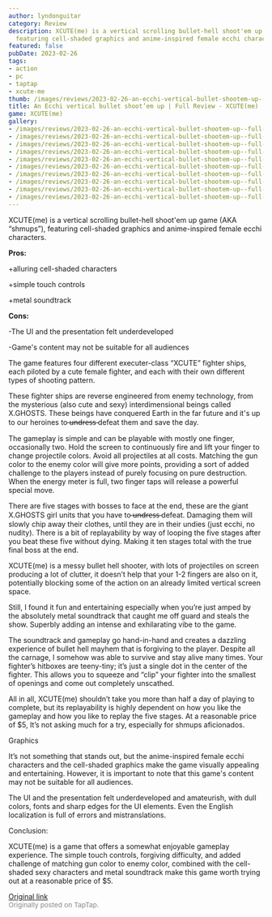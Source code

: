 ```yaml
---
author: lyndonguitar
category: Review
description: XCUTE(me) is a vertical scrolling bullet-hell shoot'em up game (AKA “shmups”),
  featuring cell-shaded graphics and anime-inspired female ecchi characters.
featured: false
pubDate: 2023-02-26
tags:
- action
- pc
- taptap
- xcute-me
thumb: /images/reviews/2023-02-26-an-ecchi-vertical-bullet-shootem-up--full-review---xcuteme-0.avif
title: An Ecchi vertical bullet shoot’em up | Full Review - XCUTE(me)
game: XCUTE(me)
gallery:
- /images/reviews/2023-02-26-an-ecchi-vertical-bullet-shootem-up--full-review---xcuteme-0.avif
- /images/reviews/2023-02-26-an-ecchi-vertical-bullet-shootem-up--full-review---xcuteme-1.avif
- /images/reviews/2023-02-26-an-ecchi-vertical-bullet-shootem-up--full-review---xcuteme-2.avif
- /images/reviews/2023-02-26-an-ecchi-vertical-bullet-shootem-up--full-review---xcuteme-3.avif
- /images/reviews/2023-02-26-an-ecchi-vertical-bullet-shootem-up--full-review---xcuteme-4.avif
- /images/reviews/2023-02-26-an-ecchi-vertical-bullet-shootem-up--full-review---xcuteme-5.avif
- /images/reviews/2023-02-26-an-ecchi-vertical-bullet-shootem-up--full-review---xcuteme-6.avif
- /images/reviews/2023-02-26-an-ecchi-vertical-bullet-shootem-up--full-review---xcuteme-7.avif
- /images/reviews/2023-02-26-an-ecchi-vertical-bullet-shootem-up--full-review---xcuteme-8.avif
- /images/reviews/2023-02-26-an-ecchi-vertical-bullet-shootem-up--full-review---xcuteme-9.avif
---
```

XCUTE(me) is a vertical scrolling bullet-hell shoot'em up game (AKA “shmups”), featuring cell-shaded graphics and anime-inspired female ecchi characters.


**Pros:**


+alluring cell-shaded characters

+simple touch controls

+metal soundtrack


**Cons:**


-The UI and the presentation felt underdeveloped

-Game's content may not be suitable for all audiences

The game features four different executer-class “XCUTE” fighter ships, each piloted by a cute female fighter, and each with their own different types of shooting pattern.

These fighter ships are reverse engineered from enemy technology, from the mysterious (also cute and sexy) interdimensional beings called X.GHOSTS. These beings have conquered Earth in the far future and it's up to our heroines to  ̶u̶n̶d̶r̶e̶s̶s̶  defeat them and save the day.

The gameplay is simple and can be playable with mostly one finger, occasionally two. Hold the screen to continuously fire and lift your finger to change projectile colors. Avoid all projectiles at all costs. Matching the gun color to the enemy color will give more points, providing a sort of added challenge to the players instead of purely focusing on pure destruction. When the energy meter is full, two finger taps will release a powerful special move.

There are five stages with bosses to face at the end, these are the giant X.GHOSTS girl units that you have to  ̶u̶n̶d̶r̶e̶s̶s̶  defeat. Damaging them will slowly chip away their clothes, until they are in their undies (just ecchi, no nudity). There is a bit of replayability by way of looping the five stages after you beat these five without dying. Making it ten stages total with the true final boss at the end.

XCUTE(me) is a messy bullet hell shooter, with lots of projectiles on screen producing a lot of clutter, it doesn’t help that your 1-2 fingers are also on it, potentially blocking some of the action on an already limited vertical screen space.

Still, I found it fun and entertaining especially when you’re just amped by the absolutely metal soundtrack that caught me off guard and steals the show. Superbly adding an intense and exhilarating vibe to the game.

The soundtrack and gameplay go hand-in-hand and creates a dazzling experience of bullet hell mayhem that is forgiving to the player. Despite all the carnage, I somehow was able to survive and stay alive many times. Your fighter’s hitboxes are teeny-tiny; it’s just a single dot in the center of the fighter. This allows you to squeeze and “clip” your fighter into the smallest of openings and come out completely unscathed.

All in all, XCUTE(me) shouldn’t take you more than half a day of playing to complete, but its replayability is highly dependent on how you like the gameplay and how you like to replay the five stages. At a reasonable price of $5, It’s not asking much for a try, especially for shmups aficionados.

Graphics

It’s not something that stands out, but the anime-inspired female ecchi characters and the cell-shaded graphics make the game visually appealing and entertaining. However, it is important to note that this game's content may not be suitable for all audiences.

The UI and the presentation felt underdeveloped and amateurish, with dull colors, fonts and sharp edges for the UI elements. Even the English localization is full of errors and mistranslations.

Conclusion:

XCUTE(me) is a game that offers a somewhat enjoyable gameplay experience. The simple touch controls, forgiving difficulty, and added challenge of matching gun color to enemy color, combined with the cell-shaded sexy characters and metal soundtrack make this game worth trying out at a reasonable price of $5.

[Original link](https://www.taptap.io/post/4649365)<br><span style="font-size: 0.95em; color: #888;">Originally posted on TapTap.</span>